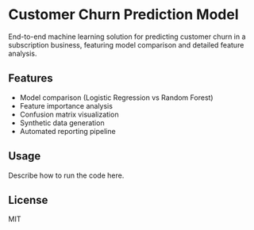 # Customer Churn Prediction Model

End-to-end machine learning solution for predicting customer churn in a subscription business, featuring model comparison and detailed feature analysis.

## Features
- Model comparison (Logistic Regression vs Random Forest)
- Feature importance analysis
- Confusion matrix visualization
- Synthetic data generation
- Automated reporting pipeline

## Usage
Describe how to run the code here.

## License
MIT 
